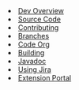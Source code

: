 <li><a href="/development/index.html"><span>Dev Overview</span></a></li>
<li><a href="http://github.com/liquibase/liquibase"><span>Source Code</span></a></li>
<li><a href="/development/contribute.html"><span>Contributing</span></a></li>
<li><a href="/development/branches.html"><span>Branches</span></a></li>
<li><a href="/development/code_org.html"><span>Code Org</span></a></li>
<li><a href="/development/building.html"><span>Building</span></a></li>
<li><a href="/javadoc/index.html"><span>Javadoc</span></a></li>
<li><a href="/development/jira.html"><span>Using Jira</span></a></li>
<li><a href="/extensions/index.html"><span>Extension Portal</span></a></li>